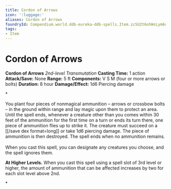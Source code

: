 ```yaml
---
title: Cordon of Arrows
icon: ':luggage:'
aliases: Cordon of Arrows
foundryId: Compendium.world.ddb-eureka-ddb-spells.Item.zcSU2t6ohWsLym6o
tags:
- Item
---
```


# Cordon of Arrows

**Cordon of Arrows**
_2nd-level Transmutation_
**Casting Time:** 1 action
**Attack/Save:** None
**Range:** 5 ft
**Components:** V S M (four or more arrows or bolts)
**Duration:** 8 hour
**Damage/Effect:** 1d6 Piercing damage

*<p>You plant four pieces of nonmagical ammunition – arrows or crossbow bolts – in the ground within range and lay magic upon them to protect an area. Until the spell ends, whenever a creature other than you comes within 30 feet of the ammunition for the first time on a turn or ends its turn there, one piece of ammunition flies up to strike it. The creature must succeed on a [[/save dex format=long]] or take 1d6 piercing damage. The piece of ammunition is then destroyed. The spell ends when no ammunition remains. <br /><br />When you cast this spell, you can designate any creatures you choose, and the spell ignores them. 

****At Higher Levels.**** When you cast this spell using a spell slot of 3rd level or higher, the amount of ammunition that can be affected increases by two for each slot level above 2nd.</p>*